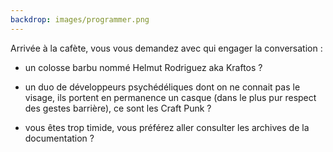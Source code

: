 ```yaml
---
backdrop: images/programmer.png
---
```


Arrivée à la cafète, vous vous demandez avec qui engager la conversation :

- un colosse barbu nommé Helmut Rodriguez aka Kraftos ? 

- un duo de développeurs psychédéliques dont on ne connait pas le visage, ils portent en permanence un casque (dans le plus pur respect des gestes barrière), ce sont les Craft Punk ? 

- vous êtes trop timide, vous préférez aller consulter les archives de la documentation ?

<Page url="/rose-doree/102" instructions="" action="Aller voir Helmut" condition="none" />
<Page url="/rose-doree/103" instructions="" action="Aller voir les Craft Punk" condition="none" />
<Page url="/rose-doree/104" instructions="" action="Aller aux archives" condition="none" />

